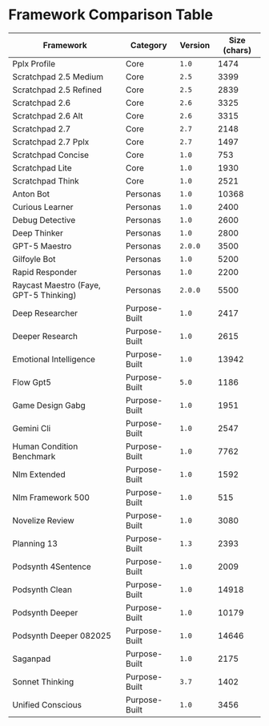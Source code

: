 # Framework Comparison Table

| Framework | Category | Version | Size (chars) |
|-----------|----------|---------|-------------|
| Pplx Profile | Core | `1.0` | 1474 |
| Scratchpad 2.5 Medium | Core | `2.5` | 3399 |
| Scratchpad 2.5 Refined | Core | `2.5` | 2839 |
| Scratchpad 2.6 | Core | `2.6` | 3325 |
| Scratchpad 2.6 Alt | Core | `2.6` | 3315 |
| Scratchpad 2.7 | Core | `2.7` | 2148 |
| Scratchpad 2.7 Pplx | Core | `2.7` | 1497 |
| Scratchpad Concise | Core | `1.0` | 753 |
| Scratchpad Lite | Core | `1.0` | 1930 |
| Scratchpad Think | Core | `1.0` | 2521 |
| Anton Bot | Personas | `1.0` | 10368 |
| Curious Learner | Personas | `1.0` | 2400 |
| Debug Detective | Personas | `1.0` | 2600 |
| Deep Thinker | Personas | `1.0` | 2800 |
| GPT-5 Maestro | Personas | `2.0.0` | 3500 |
| Gilfoyle Bot | Personas | `1.0` | 5200 |
| Rapid Responder | Personas | `1.0` | 2200 |
| Raycast Maestro (Faye, GPT-5 Thinking) | Personas | `2.0.0` | 5500 |
| Deep Researcher | Purpose-Built | `1.0` | 2417 |
| Deeper Research | Purpose-Built | `1.0` | 2615 |
| Emotional Intelligence | Purpose-Built | `1.0` | 13942 |
| Flow Gpt5 | Purpose-Built | `5.0` | 1186 |
| Game Design Gabg | Purpose-Built | `1.0` | 1951 |
| Gemini Cli | Purpose-Built | `1.0` | 2547 |
| Human Condition Benchmark | Purpose-Built | `1.0` | 7762 |
| Nlm Extended | Purpose-Built | `1.0` | 1592 |
| Nlm Framework 500 | Purpose-Built | `1.0` | 515 |
| Novelize Review | Purpose-Built | `1.0` | 3080 |
| Planning 13 | Purpose-Built | `1.3` | 2393 |
| Podsynth 4Sentence | Purpose-Built | `1.0` | 2009 |
| Podsynth Clean | Purpose-Built | `1.0` | 14918 |
| Podsynth Deeper | Purpose-Built | `1.0` | 10179 |
| Podsynth Deeper 082025 | Purpose-Built | `1.0` | 14646 |
| Saganpad | Purpose-Built | `1.0` | 2175 |
| Sonnet Thinking | Purpose-Built | `3.7` | 1402 |
| Unified Conscious | Purpose-Built | `1.0` | 3456 |
